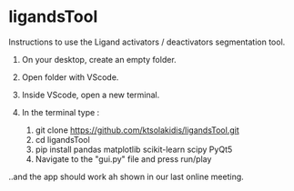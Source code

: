 # ligandsTool


Instructions to use the Ligand activators / deactivators segmentation tool.

1. On your desktop, create an empty folder.
2. Open folder with VScode.
3. Inside VScode, open a new terminal.
4. In the terminal type : 
      
      1) git clone https://github.com/ktsolakidis/ligandsTool.git
      2) cd ligandsTool
      3) pip install pandas matplotlib scikit-learn scipy PyQt5
      4) Navigate to the "gui.py" file and press run/play

..and the app should work ah shown in our last online meeting.
